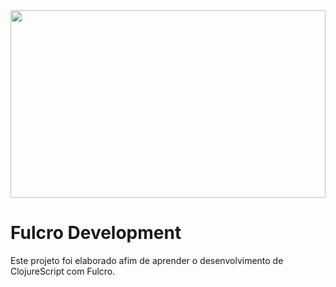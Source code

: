 <div>
    <img src="https://fulcro.fulcrologic.com/assets/img/logo.svg" height="300" width=100%/>
</div>

# Fulcro Development

Este projeto foi elaborado afim de aprender o desenvolvimento de ClojureScript com Fulcro.
